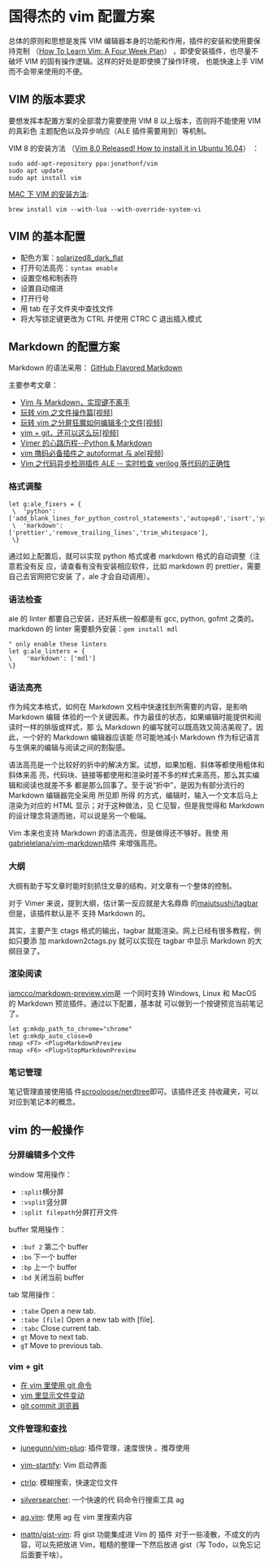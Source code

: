 # 国得杰的 vim 配置方案

总体的原则和思想是发挥 VIM 编辑器本身的功能和作用，插件的安装和使用要保持克制
（[How To Learn Vim: A Four Week Plan](https://medium.com/actualize-network/how-to-learn-vim-a-four-week-plan-cd8b376a9b85)）
，即使安装插件，也尽量不破坏 VIM 的固有操作逻辑。这样的好处是即使换了操作环境，
也能快速上手 VIM 而不会带来使用的不便。

## VIM 的版本要求

要想发挥本配置方案的全部潜力需要使用 VIM 8 以上版本，否则将不能使用 VIM 的真彩色
主题配色以及异步响应（ALE 插件需要用到）等机制。

VIM 8 的安装方法
（[Vim 8.0 Released! How to install it in Ubuntu 16.04](http://tipsonubuntu.com/2016/09/13/vim-8-0-released-install-ubuntu-16-04/)）
：

```shell
sudo add-apt-repository ppa:jonathonf/vim
sudo apt update
sudo apt install vim
```

[MAC 下 VIM 的安装方法](https://www.zhihu.com/question/34113076/answer/112866522):

```shell
brew install vim --with-lua --with-override-system-vi
```

## VIM 的基本配置

- 配色方案：[solarized8_dark_flat](https://github.com/lifepillar/vim-solarized8)
- 打开句法高亮：`syntax enable`
- 设置空格和制表符
- 设置自动缩进
- 打开行号
- 用 tab 在子文件夹中查找文件
- 将大写锁定键更改为 CTRL 并使用 CTRC C 退出插入模式

## Markdown 的配置方案

Markdown 的语法采用：
[GitHub Flavored Markdown](https://guides.github.com/features/mastering-markdown/)

主要参考文章：

- [Vim 与 Markdown，实现键不离手](https://www.jianshu.com/p/fa8c56e1aa52)
- [玩转 vim 之文件操作篇[视频]](https://zhuanlan.zhihu.com/p/33153561)
- [玩转 vim 之分屏狂魔如何编辑多个文件[视频]](https://zhuanlan.zhihu.com/p/33710608)
- [vim + git，还可以这么玩[视频]](https://zhuanlan.zhihu.com/p/36756099)
- [Vimer 的心路历程--Python & Markdown](https://zhuanlan.zhihu.com/p/36900365)
- [vim 撸码必备插件之 autoformat 与 ale[视频]](https://zhuanlan.zhihu.com/p/34428176)
- [Vim 之代码异步检测插件 ALE -- 实时检查 verilog 等代码的正确性](https://segmentfault.com/a/1190000016405629)

### 格式调整

```vimscript
let g:ale_fixers = {
 \  'python': ['add_blank_lines_for_python_control_statements','autopep8','isort','yapf','remove_trailing_lines','trim_whitespace'],
 \  'markdown': ['prettier','remove_trailing_lines','trim_whitespace'],
 \}
```

通过如上配置后，就可以实现 python 格式或者 markdown 格式的自动调整（注意若没有反
应，请查看有没有安装相应软件，比如 markdown 的 prettier，需要自己去官网把它安装
了，ale 才会自动调用）。

### 语法检查

ale 的 linter 都要自己安装，还好系统一般都是有 gcc, python, gofmt 之类的。
markdown 的 linter 需要额外安装：`gem install mdl`

```vimscript
" only enable these linters
let g:ale_linters = {
\    'markdown': ['mdl']
\}
```

### 语法高亮

作为纯文本格式，如何在 Markdown 文档中快速找到所需要的内容，是影响 Markdown 编辑
体验的一个关键因素。作为最佳的状态，如果编辑时能提供和阅读时一样的排版或样式，那
么 Markdown 的编写就可以既高效又简洁美观了。因此，一个好的 Markdown 编辑器应该能
尽可能地减小 Markdown 作为标记语言与生俱来的编辑与阅读之间的割裂感。

语法高亮是一个比较好的折中的解决方案。试想，如果加粗、斜体等都使用粗体和斜体来高
亮，代码块、链接等都使用和渲染时差不多的样式来高亮，那么其实编辑和阅读也就差不多
都是那么回事了。至于说“折中”，是因为有部分流行的 Markdown 编辑器完全采用 所见即
所得 的方式，编辑时，输入一个文本后马上渲染为对应的 HTML 显示；对于这种做法，见
仁见智，但是我觉得和 Markdown 的设计理念背道而驰，可以说是另一个极端。

Vim 本来也支持 Markdown 的语法高亮，但是做得还不够好。我使
用[gabrielelana/vim-markdown](https://github.com/gabrielelana/vim-markdown)插件
来增强高亮。

### 大纲

大纲有助于写文章时能时刻抓住文章的结构，对文章有一个整体的控制。

对于 Vimer 来说，提到大纲，估计第一反应就是大名鼎鼎
的[majutsushi/tagbar](https://github.com/majutsushi/tagbar)但是，该插件默认是不
支持 Markdown 的。

其实，主要产生 ctags 格式的输出，tagbar 就能渲染。网上已经有很多教程，例如只要添
加 markdown2ctags.py 就可以实现在 tagbar 中显示 Markdown 的大纲目录了。

### 渲染阅读

[iamcco/markdown-preview.vim](https://github.com/iamcco/markdown-preview.vim)是
一个同时支持 Windows, Linux 和 MacOS 的 Markdown 预览插件。通过以下配置，基本就
可以做到一个按键预览当前笔记了。

```
let g:mkdp_path_to_chrome="chrome"
let g:mkdp_auto_close=0
nmap <F7> <Plug>MarkdownPreview
nmap <F6> <Plug>StopMarkdownPreview
```

### 笔记管理

笔记管理直接使用插
件[scrooloose/nerdtree](https://github.com/scrooloose/nerdtree)即可。该插件还支
持收藏夹，可以对应到笔记本的概念。

## vim 的一般操作

### 分屏编辑多个文件

window 常用操作：

- `:split`横分屏
- `:vsplit`竖分屏
- `:split filepath`分屏打开文件

buffer 常用操作：

- `:buf 2` 第二个 buffer
- `:bn` 下一个 buffer
- `:bp` 上一个 buffer
- `:bd` 关闭当前 buffer

tab 常用操作：

- `:tabe` Open a new tab.
- `:tabe [file]` Open a new tab with [file].
- `:tabc` Close current tab.
- `gt` Move to next tab.
- `gT` Move to previous tab.

### vim + git

- [在 vim 里使用 git 命令](https://link.zhihu.com/?target=https%3A//github.com/tpope/vim-fugitive)
- [vim 里显示文件变动](https://link.zhihu.com/?target=https%3A//github.com/airblade/vim-gitgutter)
- [git commit 浏览器](https://link.zhihu.com/?target=https%3A//github.com/junegunn/gv.vim)

### 文件管理和查找

- [junegunn/vim-plug](https://github.com/junegunn/vim-plug): 插件管理，速度很快
  。推荐使用

- [vim-startify](https://github.com/mhinz/vim-startify): Vim 启动界面

- [ctrlp](https://github.com/kien/ctrlp.vim): 模糊搜索，快速定位文件

- [silversearcher](https://github.com/ggreer/the_silver_searcher): 一个快速的代
  码命令行搜索工具 ag

- [ag.vim](https://github.com/rking/ag.vim): 使用 ag 在 vim 里搜索内容

- [mattn/gist-vim](http://github.com/mattn/gist-vim): 将 gist 功能集成进 Vim 的
  插件 对于一些凌散，不成文的内容，可以先把放进 Vim，粗糙的整理一下然后放进
  gist（写 Todo，以免忘记后面要干啥）。
